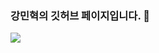 ### 강민혁의 깃허브 페이지입니다. 👋
<a href="https://github.com/rkdalsgur/midproject">
<img src="https://img.shields.io/badge/Project-ff00ff?style=flat-square&logo=t&logoColor=white"/>
</a>
